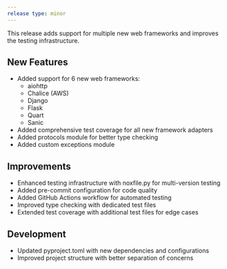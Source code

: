 ```yaml
---
release type: minor
---
```


This release adds support for multiple new web frameworks and improves the testing infrastructure.

## New Features

- Added support for 6 new web frameworks:
  - aiohttp
  - Chalice (AWS)
  - Django
  - Flask
  - Quart
  - Sanic
- Added comprehensive test coverage for all new framework adapters
- Added protocols module for better type checking
- Added custom exceptions module

## Improvements

- Enhanced testing infrastructure with noxfile.py for multi-version testing
- Added pre-commit configuration for code quality
- Added GitHub Actions workflow for automated testing
- Improved type checking with dedicated test files
- Extended test coverage with additional test files for edge cases

## Development

- Updated pyproject.toml with new dependencies and configurations
- Improved project structure with better separation of concerns
